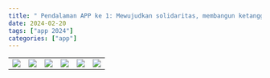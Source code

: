 ```yaml
---
title: " Pendalaman APP ke 1: Mewujudkan solidaritas, membangun ketangguhan"
date: 2024-02-20
tags: ["app 2024"]
categories: ["app"]
---
```


| | | | | | |
|---|---|---|---|---|---|
| ![](/img/app20feb241.avif) | ![](/img/app20feb242.avif) | ![](/img/app20feb243.avif) | ![](/img/app20feb244.avif) | ![](/img/app20feb245.avif) | ![](/img/app20feb246.avif) | ![](/img/app20feb24.avif) |
